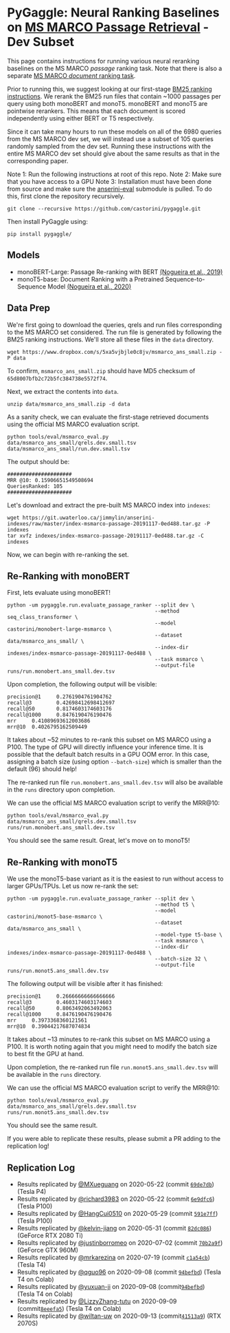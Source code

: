 # PyGaggle: Neural Ranking Baselines on [MS MARCO Passage Retrieval](https://github.com/microsoft/MSMARCO-Passage-Ranking) - Dev Subset 

This page contains instructions for running various neural reranking baselines on the MS MARCO *passage* ranking task. 
Note that there is also a separate [MS MARCO *document* ranking task](https://github.com/castorini/anserini/blob/master/docs/experiments-msmarco-doc.md).

Prior to running this, we suggest looking at our first-stage [BM25 ranking instructions](https://github.com/castorini/anserini/blob/master/docs/experiments-msmarco-passage.md).
We rerank the BM25 run files that contain ~1000 passages per query using both monoBERT and monoT5.
monoBERT and monoT5 are pointwise rerankers. This means that each document is scored independently using either BERT or T5 respectively.

Since it can take many hours to run these models on all of the 6980 queries from the MS MARCO dev set, we will instead use a subset of 105 queries randomly sampled from the dev set. 
Running these instructions with the entire MS MARCO dev set should give about the same results as that in the corresponding paper. 

Note 1: Run the following instructions at root of this repo.
Note 2: Make sure that you have access to a GPU
Note 3: Installation must have been done from source and make sure the [anserini-eval](https://github.com/castorini/anserini-eval) submodule is pulled. 
To do this, first clone the repository recursively.

```
git clone --recursive https://github.com/castorini/pygaggle.git
```

Then install PyGaggle using:

```
pip install pygaggle/
```

## Models

+ monoBERT-Large: Passage Re-ranking with BERT [(Nogueira et al., 2019)](https://arxiv.org/pdf/1901.04085.pdf)
+ monoT5-base: Document Ranking with a Pretrained Sequence-to-Sequence Model [(Nogueira et al., 2020)](https://arxiv.org/pdf/2003.06713.pdf)

## Data Prep

We're first going to download the queries, qrels and run files corresponding to the MS MARCO set considered. The run file is generated by following the BM25 ranking instructions. We'll store all these files in the `data` directory.

```
wget https://www.dropbox.com/s/5xa5vjbjle0c8jv/msmarco_ans_small.zip -P data
```

To confirm, `msmarco_ans_small.zip` should have MD5 checksum of `65d8007bfb2c72b5fc384738e5572f74`.

Next, we extract the contents into `data`. 

```
unzip data/msmarco_ans_small.zip -d data
```

As a sanity check, we can evaluate the first-stage retrieved documents using the official MS MARCO evaluation script.

```
python tools/eval/msmarco_eval.py data/msmarco_ans_small/qrels.dev.small.tsv data/msmarco_ans_small/run.dev.small.tsv
```

The output should be:

```
#####################
MRR @10: 0.15906651549508694
QueriesRanked: 105
#####################
```

Let's download and extract the pre-built MS MARCO index into `indexes`:

```
wget https://git.uwaterloo.ca/jimmylin/anserini-indexes/raw/master/index-msmarco-passage-20191117-0ed488.tar.gz -P indexes
tar xvfz indexes/index-msmarco-passage-20191117-0ed488.tar.gz -C indexes
```

Now, we can begin with re-ranking the set.

## Re-Ranking with monoBERT

First, lets evaluate using monoBERT!

```
python -um pygaggle.run.evaluate_passage_ranker --split dev \
                                                --method seq_class_transformer \
                                                --model castorini/monobert-large-msmarco \
                                                --dataset data/msmarco_ans_small/ \
                                                --index-dir indexes/index-msmarco-passage-20191117-0ed488 \
                                                --task msmarco \
                                                --output-file runs/run.monobert.ans_small.dev.tsv
```

Upon completion, the following output will be visible:

```
precision@1     0.2761904761904762
recall@3        0.42698412698412697
recall@50       0.8174603174603176
recall@1000     0.8476190476190476
mrr     0.41089693612003686
mrr@10  0.4026795162509449
```

It takes about ~52 minutes to re-rank this subset on MS MARCO using a P100. 
The type of GPU will directly influence your inference time. 
It is possible that the default batch results in a GPU OOM error.
In this case, assigning a batch size (using option `--batch-size`) which is smaller than the default (96) should help!

The re-ranked run file `run.monobert.ans_small.dev.tsv` will also be available in the `runs` directory upon completion.

We can use the official MS MARCO evaluation script to verify the MRR@10:

```
python tools/eval/msmarco_eval.py data/msmarco_ans_small/qrels.dev.small.tsv runs/run.monobert.ans_small.dev.tsv
```

You should see the same result. Great, let's move on to monoT5!

## Re-Ranking with monoT5

We use the monoT5-base variant as it is the easiest to run without access to larger GPUs/TPUs. Let us now re-rank the set:

```
python -um pygaggle.run.evaluate_passage_ranker --split dev \
                                                --method t5 \
                                                --model castorini/monot5-base-msmarco \
                                                --dataset data/msmarco_ans_small \
                                                --model-type t5-base \
                                                --task msmarco \
                                                --index-dir indexes/index-msmarco-passage-20191117-0ed488 \
                                                --batch-size 32 \
                                                --output-file runs/run.monot5.ans_small.dev.tsv
```

The following output will be visible after it has finished:

```
precision@1     0.26666666666666666
recall@3        0.4603174603174603
recall@50       0.8063492063492063
recall@1000     0.8476190476190476
mrr     0.3973368360121561
mrr@10  0.39044217687074834
```

It takes about ~13 minutes to re-rank this subset on MS MARCO using a P100. 
It is worth noting again that you might need to modify the batch size to best fit the GPU at hand.

Upon completion, the re-ranked run file `run.monot5.ans_small.dev.tsv` will be available in the `runs` directory.

We can use the official MS MARCO evaluation script to verify the MRR@10:

```
python tools/eval/msmarco_eval.py data/msmarco_ans_small/qrels.dev.small.tsv runs/run.monot5.ans_small.dev.tsv
```

You should see the same result.

If you were able to replicate these results, please submit a PR adding to the replication log!


## Replication Log

+ Results replicated by [@MXueguang](https://github.com/MXueguang) on 2020-05-22 (commit [`69de7db`](https://github.com/castorini/pygaggle/commit/69de7db843bbe9201113c4d94c9e90be36094350)) (Tesla P4)
+ Results replicated by [@richard3983](https://github.com/richard3983) on 2020-05-22 (commit [`6e9dfc6`](https://github.com/richard3983/pygaggle/commit/6e9dfc62083c15233600c41737110c9989043b98)) (Tesla P100)
+ Results replicated by [@HangCui0510](https://github.com/HangCui0510) on 2020-05-29 (commit [`591e7ff`](https://github.com/HangCui0510/pygaggle/commit/591e7ffd6cc826fd2bae5e721f9693452f9e4a49)) (Tesla P100)
+ Results replicated by [@kelvin-jiang](https://github.com/kelvin-jiang) on 2020-05-31 (commit [`82dc086`](https://github.com/HangCui0510/pygaggle/commit/82dc086b86d828147dad34d9a7f8bb66a3c23c88)) (GeForce RTX 2080 Ti)
+ Results replicated by [@justinborromeo](https://github.com/justinborromeo) on 2020-07-02 (commit [`70b2a9f`](https://github.com/castorini/pygaggle/commit/70b2a9fe625554aeae02f64eb68f1edc57f96860)) (GeForce GTX 960M)
+ Results replicated by [@mrkarezina](https://github.com/mrkarezina) on 2020-07-19 (commit [`c1a54cb`](https://github.com/castorini/pygaggle/commit/c1a54cb012a1d4ea24a2ce2bc24298417279a9c4)) (Tesla T4)
+ Results replicated by [@qguo96](https://github.com/qguo96) on 2020-09-08 (commit [`94befbd`](https://github.com/qguo96/pygaggle/commit/94befbd58b19c3e46d930e67797102bf174efd01)) (Tesla T4 on Colab)
+ Results replicated by [@yuxuan-ji](https://github.com/yuxuan-ji) on 2020-09-08 (commit[`94befbd`](https://github.com/castorini/pygaggle/commit/94befbd58b19c3e46d930e67797102bf174efd01)) (Tesla T4 on Colab)
+ Results replicated by [@LizzyZhang-tutu](https://github.com/LizzyZhang-tutu) on 2020-09-09 (commit[`8eeefa5`](https://github.com/castorini/pygaggle/commit/8eeefa578c65e2da78be129c87dfb40beb74099c)) (Tesla T4 on Colab)
+ Results replicated by [@wiltan-uw](https://github.com/wiltan-uw) on 2020-09-13 (commit[`41513a9`](https://github.com/castorini/pygaggle/commit/41513a9f496bd59523993ce134cc35a7b881e5a1)) (RTX 2070S)
